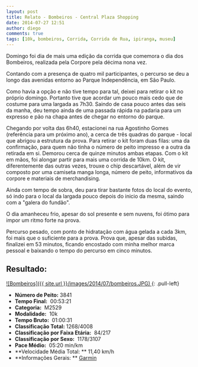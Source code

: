 ```yaml
---
layout: post
title: Relato - Bombeiros - Central Plaza Shopping
date: 2014-07-27 12:51
author: diego
comments: true
tags: [10k, bombeiros, Corrida, Corrida de Rua, ipiranga, museu]
---
```


Domingo foi dia de mais uma edição da corrida que comemora o dia dos Bombeiros, realizada pela Corpore pela décima nona vez.

Contando com a presença de quatro mil participantes, o percurso se deu a longo das avenidas entorno ao Parque Independência, em São Paulo.

Como havia a opção e não tive tempo para tal, deixei para retirar o kit no próprio domingo. Portanto tive que acordar um pouco mais cedo que de costume para uma largada as 7h30. Saindo de casa pouco antes das seis da manha, deu tempo ainda de uma passada rápida na padaria para um expresso e pão na chapa antes de chegar no entorno do parque.

Chegando por volta das 6h40, estacionei na rua Agostinho Gomes (referência para um próximo ano), a cerca de três quadras do parque - local que abrigou a estrutura da prova. Para retirar o kit foram duas filas: uma da confirmação, para quem não tinha o número de peito impresso e a outra da retirada em si. Demorou cerca de quinze minutos ambas etapas. Com o kit em mãos, foi alongar partir para mais uma corrida de 10km. O kit, diferentemente das outras vezes, trouxe o chip descartável, além de vir composto por uma camiseta manga longa, número de peito, informativos da corpore e materiais de merchandising.

Ainda com tempo de sobra, deu para tirar bastante fotos do local do evento, só indo para o local da largada pouco depois do inicio da mesma, saindo com a "galera do fundão".

O dia amanheceu frio, apesar do sol presente e sem nuvens, foi ótimo para impor um ritmo forte na prova.  

Percurso pesado, com ponto de hidratação com água gelada a cada 3km, foi mais que o suficiente para a prova. Prova que, apesar das subidas, finalizei em 53 minutos, ficando encostado com minha melhor marca pessoal e baixando o tempo do percurso em cinco minutos.

## Resultado:

<a href="/images/2014/07/bombeiros_big.JPG">
![Bombeiros]({{ site.url }}/images/2014/07/bombeiros.JPG)
</a>
{: .pull-left}

* **Número de Peito:**  3841
* **Tempo Final:**  00:53:21
* **Categoria:**  M2529
* **Modalidade:**  10k
* **Tempo Bruto:**  01:00:31
* **Classificação Total:**  1268/4008
* **Classificação por Faixa Etária:**  84/217
* **Classificação por Sexo:**  1178/3107
* **Pace Médio:**  05:20 min/km
* **Velocidade Média Total: **  11,40 km/h
* **Informações Gerais: ** <a href="http://connect.garmin.com/modern/activity/547479308" target="_blank">Garmin</a>
